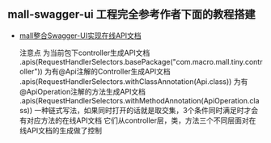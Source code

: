 ## mall-swagger-ui 工程完全参考作者下面的教程搭建
+ [mall整合Swagger-UI实现在线API文档](https://juejin.im/post/5cf9035cf265da1bb47d54f8)


    注意点
    为当前包下controller生成API文档
    .apis(RequestHandlerSelectors.basePackage("com.macro.mall.tiny.controller"))
    为有@Api注解的Controller生成API文档
    .apis(RequestHandlerSelectors.withClassAnnotation(Api.class))
    为有@ApiOperation注解的方法生成API文档
    .apis(RequestHandlerSelectors.withMethodAnnotation(ApiOperation.class))
    一种链式写法，如果同时打开的话就是取交集，3个条件同时满足时才会有对应方法的在线API文档
    它们从controller层，类，方法三个不同层面对在线API文档的生成做了控制



